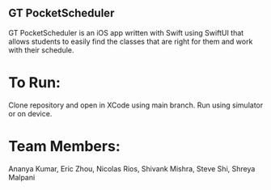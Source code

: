 ## GT PocketScheduler

GT PocketScheduler is an iOS app written with Swift using SwiftUI that allows students to easily find the classes that are right for them 
and work with their schedule.

# To Run:

Clone repository and open in XCode using main branch. Run using simulator or on device.

# Team Members:
Ananya Kumar, Eric Zhou, Nicolas Rios, Shivank Mishra, Steve Shi, Shreya Malpani
